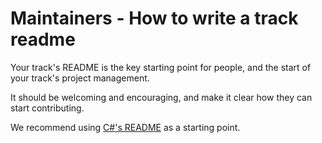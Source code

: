 # Maintainers - How to write a track readme

Your track's README is the key starting point for people, and the start of your track's project management.

It should be welcoming and encouraging, and make it clear how they can start contributing.

We recommend using [C#'s README](../languages/csharp/README.md) as a starting point.
